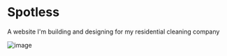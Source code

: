 # Spotless

A website I'm building and designing for my residential cleaning company

![image](https://github.com/kerson97/cleaning_site/assets/110311555/0d3f2cb6-9b90-4c61-86b4-dc57b5ff4b3c)

